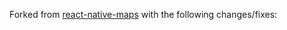 Forked from [react-native-maps](https://github.com/react-native-maps/react-native-maps#readme) with the following changes/fixes:
